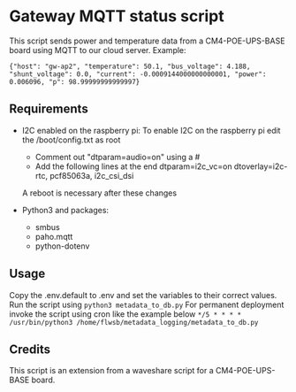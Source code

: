 
# Gateway MQTT status script

This script sends power and temperature data from a CM4-POE-UPS-BASE  board using MQTT to our cloud server.
Example:

    {"host": "gw-ap2", "temperature": 50.1, "bus_voltage": 4.188, "shunt_voltage": 0.0, "current": -0.0009144000000000001, "power": 0.006096, "p": 98.99999999999997}

## Requirements

- I2C enabled on the raspberry pi:
	To enable I2C on the raspberry pi edit the /boot/config.txt as root
	 - Comment out "dtparam=audio=on" using a #
	 - Add the following lines at the end
		    dtparam=i2c_vc=on
		    dtoverlay=i2c-rtc, pcf85063a, i2c_csi_dsi
	
	A reboot is necessary after these changes
    
- Python3 and packages:
	- smbus
	- paho.mqtt
	- python-dotenv

## Usage

Copy the .env.default to .env and set the variables to their correct values.
Run the script using `python3 metadata_to_db.py`
For permanent deployment invoke the script using cron like the example below
`*/5 * * * * /usr/bin/python3 /home/flwsb/metadata_logging/metadata_to_db.py`

## Credits

This script is an extension from a waveshare script for a CM4-POE-UPS-BASE board.
